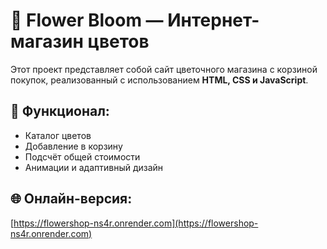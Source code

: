 # 🌸 Flower Bloom — Интернет-магазин цветов
Этот проект представляет собой сайт цветочного магазина с корзиной покупок, реализованный с использованием **HTML, CSS и JavaScript**.

## 🚀 Функционал:
- Каталог цветов
- Добавление в корзину
- Подсчёт общей стоимости
- Анимации и адаптивный дизайн

## 🌐 Онлайн-версия:
[https://flowershop-ns4r.onrender.com](https://flowershop-ns4r.onrender.com)
